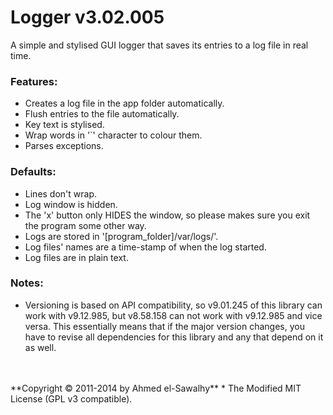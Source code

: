 Logger v3.02.005
================

A simple and stylised GUI logger that saves its entries to a log file in real time.

### Features:

  + Creates a log file in the app folder automatically.
  + Flush entries to the file automatically.
  + Key text is stylised.
  + Wrap words in '`' character to colour them.
  + Parses exceptions.

### Defaults:

  + Lines don't wrap.
  + Log window is hidden.
  + The 'x' button only HIDES the window, so please makes sure you exit the program some other way.
  + Logs are stored in '[program_folder]/var/logs/'.
  + Log files' names are a time-stamp of when the log started.
  + Log files are in plain text.

### Notes:

  + Versioning is based on API compatibility, so v9.01.245 of this library can work with v9.12.985, but v8.58.158 can not work with v9.12.985 and vice versa. This essentially means that if the major version changes, you have to revise all dependencies for this library and any that depend on it as well.


<br>
<br>
**Copyright &copy; 2011-2014 by Ahmed el-Sawalhy**
 * The Modified MIT License (GPL v3 compatible).
